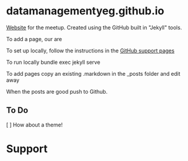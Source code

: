 # datamanagementyeg.github.io
[Website](datamanagementyeg.github.io) for the meetup.
Created using the GitHub built in "Jekyll" tools.

To add a page, our are  


To set up locally, follow the instructions in the [GitHub support pages][1]  

To run locally
	bundle exec jekyll serve

To add pages
	copy an existing .markdown in the _posts folder and edit away
	
	
When the posts are good push to Github.


## To Do
[ ] How about a theme!






# Support  
[1]: https://help.github.com/articles/using-jekyll-as-a-static-site-generator-with-github-pages/  







